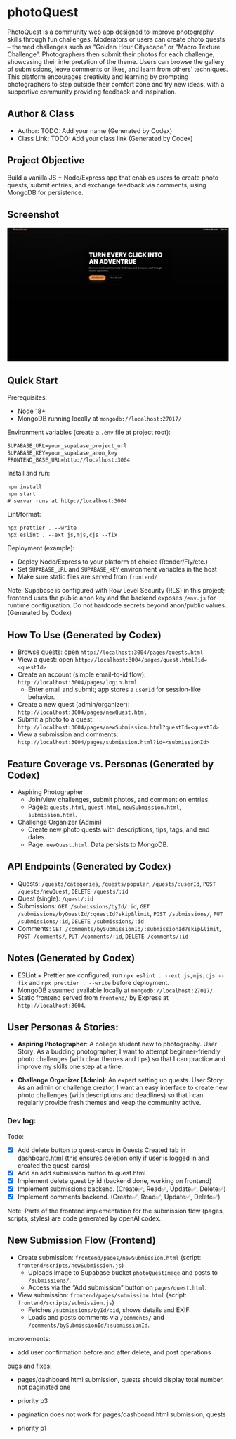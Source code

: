 # photoQuest

PhotoQuest is a community web app designed to improve photography skills through fun challenges. Moderators or users can create photo quests – themed challenges such as “Golden Hour Cityscape” or “Macro Texture Challenge”. Photographers then submit their photos for each challenge, showcasing their interpretation of the theme. Users can browse the gallery of submissions, leave comments or likes, and learn from others’ techniques. This platform encourages creativity and learning by prompting photographers to step outside their comfort zone and try new ideas, with a supportive community providing feedback and inspiration.

## Author & Class

- Author: TODO: Add your name (Generated by Codex)
- Class Link: TODO: Add your class link (Generated by Codex)

## Project Objective

Build a vanilla JS + Node/Express app that enables users to create photo quests, submit entries, and exchange feedback via comments, using MongoDB for persistence.

## Screenshot

![Screenshot](frontend/screenshot.png)

## Quick Start

Prerequisites:

- Node 18+
- MongoDB running locally at `mongodb://localhost:27017/`

Environment variables (create a `.env` file at project root):

```
SUPABASE_URL=your_supabase_project_url
SUPABASE_KEY=your_supabase_anon_key
FRONTEND_BASE_URL=http://localhost:3004
```

Install and run:

```
npm install
npm start
# server runs at http://localhost:3004
```

Lint/format:

```
npx prettier . --write
npx eslint . --ext js,mjs,cjs --fix
```

Deployment (example):

- Deploy Node/Express to your platform of choice (Render/Fly/etc.)
- Set `SUPABASE_URL` and `SUPABASE_KEY` environment variables in the host
- Make sure static files are served from `frontend/`

Note: Supabase is configured with Row Level Security (RLS) in this project; frontend uses the public anon key and the backend exposes `/env.js` for runtime configuration. Do not hardcode secrets beyond anon/public values. (Generated by Codex)

## How To Use (Generated by Codex)

- Browse quests: open `http://localhost:3004/pages/quests.html`
- View a quest: open `http://localhost:3004/pages/quest.html?id=<questId>`
- Create an account (simple email-to-id flow): `http://localhost:3004/pages/login.html`
  - Enter email and submit; app stores a `userId` for session-like behavior.
- Create a new quest (admin/organizer): `http://localhost:3004/pages/newQuest.html`
- Submit a photo to a quest: `http://localhost:3004/pages/newSubmission.html?questId=<questId>`
- View a submission and comments: `http://localhost:3004/pages/submission.html?id=<submissionId>`

## Feature Coverage vs. Personas (Generated by Codex)

- Aspiring Photographer
  - Join/view challenges, submit photos, and comment on entries.
  - Pages: `quests.html`, `quest.html`, `newSubmission.html`, `submission.html`.
- Challenge Organizer (Admin)
  - Create new photo quests with descriptions, tips, tags, and end dates.
  - Page: `newQuest.html`. Data persists to MongoDB.

## API Endpoints (Generated by Codex)

- Quests: `/quests/categories`, `/quests/popular`, `/quests/:userId`, `POST /quests/newQuest`, `DELETE /quests/:id`
- Quest (single): `/quest/:id`
- Submissions: `GET /submissions/byId/:id`, `GET /submissions/byQuestId/:questId?skip&limit`, `POST /submissions/`, `PUT /submissions/:id`, `DELETE /submissions/:id`
- Comments: `GET /comments/bySubmissionId/:submissionId?skip&limit`, `POST /comments/`, `PUT /comments/:id`, `DELETE /comments/:id`

## Notes (Generated by Codex)

- ESLint + Prettier are configured; run `npx eslint . --ext js,mjs,cjs --fix` and `npx prettier . --write` before deployment.
- MongoDB assumed available locally at `mongodb://localhost:27017/`.
- Static frontend served from `frontend/` by Express at `http://localhost:3004`.

## User Personas & Stories:

- **Aspiring Photographer**: A college student new to photography. User Story: As a budding photographer, I want to attempt beginner-friendly photo challenges (with clear themes and tips) so that I can practice and improve my skills one step at a time.

- **Challenge Organizer (Admin)**: An expert setting up quests. User Story: As an admin or challenge creator, I want an easy interface to create new photo challenges (with descriptions and deadlines) so that I can regularly provide fresh themes and keep the community active.

### Dev log:

Todo:

- [x] Add delete button to quest-cards in Quests Created tab in dashboard.html (this ensures deletion only if user is logged in and created the quest-cards)
- [x] Add an add submission button to quest.html
- [x] Implement delete quest by id (backend done, working on frontend)
- [x] Implement submissions backend. (Create✅, Read✅, Update✅, Delete✅)
- [x] Implement comments backend. (Create✅, Read✅, Update✅, Delete✅)

Note: Parts of the frontend implementation for the submission flow (pages, scripts, styles) are code generated by openAI codex.

## New Submission Flow (Frontend)

- Create submission: `frontend/pages/newSubmission.html` (script: `frontend/scripts/newSubmission.js`)
  - Uploads image to Supabase bucket `photoQuestImage` and posts to `/submissions/`.
  - Access via the “Add submission” button on `pages/quest.html`.
- View submission: `frontend/pages/submission.html` (script: `frontend/scripts/submission.js`)
  - Fetches `/submissions/byId/:id`, shows details and EXIF.
  - Loads and posts comments via `/comments/` and `/comments/bySubmissionId/:submissionId`.

improvements:

- add user confirmation before and after delete, and post operations

bugs and fixes:

- pages/dashboard.html submission, quests should display total number, not paginated one
- priority p3

- pagination does not work for pages/dashboard.html submission, quests
- priority p1
